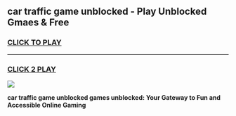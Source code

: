 
## car traffic game unblocked - Play Unblocked Gmaes & Free
<h3>
<a href="https://news.freeplayer.one?title=car_traffic_game_unblocked&ref=23F">CLICK TO PLAY</a></h3>
<hr>

<h3>
<a href="https://news.freeplayer.one?title=car_traffic_game_unblocked&ref=23F">CLICK 2 PLAY</a>
  
</h3>

<a href="https://news.freeplayer.one?title=car_traffic_game_unblocked&ref=23F/"><img src="https://clearcache.store/games.png"></a>


**car traffic game unblocked games unblocked: Your Gateway to Fun and Accessible Online Gaming**
